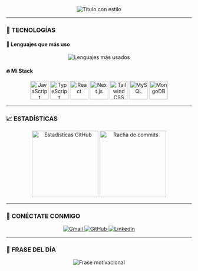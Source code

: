 <!-- BANNER PRINCIPAL -->
<div align="center">
  <img src="https://readme-typing-svg.herokuapp.com?font=Fira+Code&weight=600&size=28&duration=4000&pause=1000&color=58A6FF&width=600&lines=¡QUÉ+TRANZA,+SOY+YOEL!;DESARROLLADOR+WEB;DE+MÉXICO+🇲🇽;BIENVENIDO+A+MI+PERFIL" alt="Título con estilo">
</div>

---

### 🚀 **TECNOLOGÍAS**  

#### 📌 **Lenguajes que más uso**  
<div align="center">
  <img src="https://github-readme-stats.vercel.app/api/top-langs/?username=JoelynCapyrby777&layout=compact&theme=merko&hide_border=true&langs_count=6&exclude_repo=python-repo" alt="Lenguajes más usados">
</div>

#### 🔥 **Mi Stack**  
<div align="center">
  <img height="50" src="https://cdn.jsdelivr.net/gh/devicons/devicon/icons/javascript/javascript-original.svg" alt="JavaScript" title="JavaScript" />
  <img height="50" src="https://cdn.jsdelivr.net/gh/devicons/devicon/icons/typescript/typescript-original.svg" alt="TypeScript" title="TypeScript" />
  <img height="50" src="https://cdn.jsdelivr.net/gh/devicons/devicon/icons/react/react-original.svg" alt="React" title="React" />
  <img height="50" src="https://cdn.jsdelivr.net/gh/devicons/devicon/icons/nextjs/nextjs-original.svg" alt="Next.js" title="Next.js" />
  <img height="50" src="https://cdn.jsdelivr.net/gh/devicons/devicon/icons/tailwindcss/tailwindcss-plain.svg" alt="Tailwind CSS" title="Tailwind CSS" />
  <img height="50" src="https://cdn.jsdelivr.net/gh/devicons/devicon/icons/mysql/mysql-original.svg" alt="MySQL" title="MySQL" />
  <img height="50" src="https://cdn.jsdelivr.net/gh/devicons/devicon/icons/mongodb/mongodb-original.svg" alt="MongoDB" title="MongoDB" />
</div>

---

### 📈 **ESTADÍSTICAS**  
<div align="center">
  <img height="180em" src="https://github-readme-stats.vercel.app/api?username=JoelynCapyrby777&show_icons=true&theme=merko&hide_border=true&include_all_commits=true&count_private=true" alt="Estadísticas GitHub">
  <img height="180em" src="https://github-readme-streak-stats.herokuapp.com/?user=JoelynCapyrby777&theme=merko&hide_border=true" alt="Racha de commits">
</div>

---

### 📲 **CONÉCTATE CONMIGO**  
<div align="center">
  <a href="mailto:yoel.canul.yacg@gmail.com">
    <img src="https://img.shields.io/badge/GMAIL-EA4335?style=for-the-badge&logo=gmail&logoColor=white" alt="Gmail">
  </a>
  <a href="https://github.com/JoelynCapyrby777">
    <img src="https://img.shields.io/badge/GITHUB-181717?style=for-the-badge&logo=github&logoColor=white" alt="GitHub">
  </a>
  <a href="https://linkedin.com/in/[TU_PERFIL]" target="_blank">
    <img src="https://img.shields.io/badge/LINKEDIN-0A66C2?style=for-the-badge&logo=linkedin&logoColor=white" alt="LinkedIn">
  </a>
</div>

---

### 💬 **FRASE DEL DÍA**  
<div align="center">
  <img src="https://quotes-github-readme.vercel.app/api?type=horizontal&theme=merko" alt="Frase motivacional">
</div>
